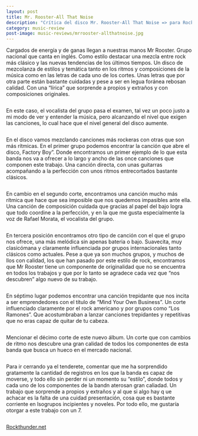```yaml
---
layout: post
title: Mr. Rooster-All That Noise
description: "Crítica del disco Mr. Rooster-All That Noise => para Rockthunder.net"
category: music-review
post-image: music-reviews/mrrooster-allthatnoise.jpg
---
```


Cargados de energía y de ganas llegan a nuestras manos Mr Rooster. Grupo nacional que canta en inglés. Como estilo destacar una mezcla entre rock más clásico y las nuevas tendencias de los últimos tiempos. Un disco de mezcolanza de estilos y temática tanto en los ritmos y composiciones de la música como en las letras de cada uno de los cortes. Unas letras que por otra parte están bastante cuidadas y pese a ser en legua foránea rebosan calidad. Con una “lírica” que sorprende a propios y extraños y con composiciones originales.
<pre></pre>
En este caso, el vocalista del grupo pasa el examen, tal vez un poco justo a mi modo de ver y entender la música, pero alcanzando el nivel que exigen las canciones, lo cual hace que el nivel general del disco aumente.
<pre></pre>
En el disco vamos mezclando canciones más rockeras con otras que son más rítmicas. En el primer grupo podemos encontrar la canción que abre el disco, Factory Boy”. Donde encontramos un primer ejemplo de lo que esta banda nos va a ofrecer a lo largo y ancho de las once canciones que componen este trabajo. Una canción directa, con unas guitarras acompañando a la perfección con unos ritmos entrecortados bastante clásicos.
<pre></pre>
En cambio en el segundo corte, encontramos una canción mucho más rítmica que hace que sea imposible que nos quedemos impasibles ante ella. Una canción de composición cuidada que gracias al papel del bajo logra que todo coordine a la perfección, y en la que me gusta especialmente la voz de Rafael Morata, el vocalista del grupo.
<pre></pre>
En tercera posición encontramos otro tipo de canción con el que el grupo nos ofrece, una más melódica sin apenas bateria o bajo. Suavecita, muy clasicómana y claramente influenciada por grupos internacionales tanto clásicos como actuales. Pese a que ya son muchos grupos, y muchos de llos con calidad, los que han pasado por este estilo de rock, encontramos que Mr Rooster tiene un componente de originalidad que no se encuentra en todos los trabajos y que por lo tanto se agradece cada vez que “nos descubren” algo nuevo de su trabajo.
<pre></pre>
En séptimo lugar podemos encontrar una canción trepidante que nos incita a ser emprendedores con el título de “Mind Your Own Business”. Un corte influenciado claramente por el rock americano y por grupos como “Los Ramones”. Que acostumbraban a lanzar canciones trepidantes y repetitivas que no eras capaz de quitar de tu cabeza.
<pre></pre>
Mencionar el décimo corte de este nuevo álbum. Un corte que con cambios de ritmo nos descubre una gran calidad de todos los componentes de esta banda que busca un hueco en el mercado nacional.
<pre></pre>
Para ir cerrando ya el tenderete, comentar que me ha sorprendido gratamente la cantidad de registros en los que la banda es capaz de moverse, y todo ello sin perder ni un momento su “estilo”, donde todos y cada uno de los componentes de la bandn aterosan gran caliadad. Un trabajo que sorprende a propios y extraños y al que si algo hay q ue achacar es la falta de una cuidad presentación, cosa que es bastante corriente en lsogrupos incipientes y noveles. Por todo ello, me gustaría otorgar a este trabajo con un 7.
<pre></pre>
[Rockthunder.net](http://www.rockthunder.net/critica/1770/mr.-rooster-all-that-noise)
